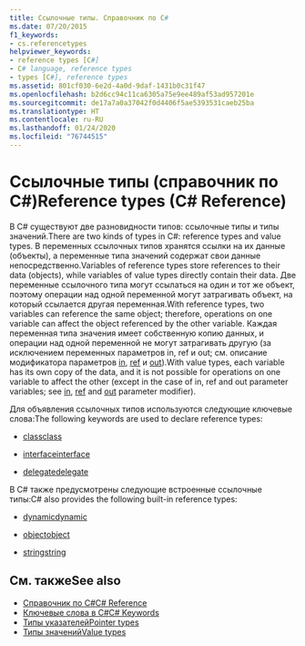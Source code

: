 ```yaml
---
title: Ссылочные типы. Справочник по C#
ms.date: 07/20/2015
f1_keywords:
- cs.referencetypes
helpviewer_keywords:
- reference types [C#]
- C# language, reference types
- types [C#], reference types
ms.assetid: 801cf030-6e2d-4a0d-9daf-1431b0c31f47
ms.openlocfilehash: b2d6cc94c11ca6305a75e9ee489af53ad957201e
ms.sourcegitcommit: de17a7a0a37042f0d4406f5ae5393531caeb25ba
ms.translationtype: HT
ms.contentlocale: ru-RU
ms.lasthandoff: 01/24/2020
ms.locfileid: "76744515"
---
```

# <a name="reference-types-c-reference"></a><span data-ttu-id="d384a-102">Ссылочные типы (справочник по C#)</span><span class="sxs-lookup"><span data-stu-id="d384a-102">Reference types (C# Reference)</span></span>

<span data-ttu-id="d384a-103">В C# существуют две разновидности типов: ссылочные типы и типы значений.</span><span class="sxs-lookup"><span data-stu-id="d384a-103">There are two kinds of types in C#: reference types and value types.</span></span> <span data-ttu-id="d384a-104">В переменных ссылочных типов хранятся ссылки на их данные (объекты), а переменные типа значений содержат свои данные непосредственно.</span><span class="sxs-lookup"><span data-stu-id="d384a-104">Variables of reference types store references to their data (objects), while variables of value types directly contain their data.</span></span> <span data-ttu-id="d384a-105">Две переменные ссылочного типа могут ссылаться на один и тот же объект, поэтому операции над одной переменной могут затрагивать объект, на который ссылается другая переменная.</span><span class="sxs-lookup"><span data-stu-id="d384a-105">With reference types, two variables can reference the same object; therefore, operations on one variable can affect the object referenced by the other variable.</span></span> <span data-ttu-id="d384a-106">Каждая переменная типа значения имеет собственную копию данных, и операции над одной переменной не могут затрагивать другую (за исключением переменных параметров in, ref и out; см. описание модификатора параметров [in](in-parameter-modifier.md), [ref](ref.md) и [out](out-parameter-modifier.md)).</span><span class="sxs-lookup"><span data-stu-id="d384a-106">With value types, each variable has its own copy of the data, and it is not possible for operations on one variable to affect the other (except in the case of in, ref and out parameter variables; see [in](in-parameter-modifier.md), [ref](ref.md) and [out](out-parameter-modifier.md) parameter modifier).</span></span>

 <span data-ttu-id="d384a-107">Для объявления ссылочных типов используются следующие ключевые слова:</span><span class="sxs-lookup"><span data-stu-id="d384a-107">The following keywords are used to declare reference types:</span></span>

- [<span data-ttu-id="d384a-108">class</span><span class="sxs-lookup"><span data-stu-id="d384a-108">class</span></span>](class.md)

- [<span data-ttu-id="d384a-109">interface</span><span class="sxs-lookup"><span data-stu-id="d384a-109">interface</span></span>](interface.md)

- [<span data-ttu-id="d384a-110">delegate</span><span class="sxs-lookup"><span data-stu-id="d384a-110">delegate</span></span>](../builtin-types/reference-types.md)

 <span data-ttu-id="d384a-111">В C# также предусмотрены следующие встроенные ссылочные типы:</span><span class="sxs-lookup"><span data-stu-id="d384a-111">C# also provides the following built-in reference types:</span></span>

- [<span data-ttu-id="d384a-112">dynamic</span><span class="sxs-lookup"><span data-stu-id="d384a-112">dynamic</span></span>](../builtin-types/reference-types.md)

- [<span data-ttu-id="d384a-113">object</span><span class="sxs-lookup"><span data-stu-id="d384a-113">object</span></span>](../builtin-types/reference-types.md)

- [<span data-ttu-id="d384a-114">string</span><span class="sxs-lookup"><span data-stu-id="d384a-114">string</span></span>](../builtin-types/reference-types.md)

## <a name="see-also"></a><span data-ttu-id="d384a-115">См. также</span><span class="sxs-lookup"><span data-stu-id="d384a-115">See also</span></span>

- [<span data-ttu-id="d384a-116">Справочник по C#</span><span class="sxs-lookup"><span data-stu-id="d384a-116">C# Reference</span></span>](../index.md)
- [<span data-ttu-id="d384a-117">Ключевые слова в C#</span><span class="sxs-lookup"><span data-stu-id="d384a-117">C# Keywords</span></span>](index.md)
- [<span data-ttu-id="d384a-118">Типы указателей</span><span class="sxs-lookup"><span data-stu-id="d384a-118">Pointer types</span></span>](../../programming-guide/unsafe-code-pointers/pointer-types.md)
- [<span data-ttu-id="d384a-119">Типы значений</span><span class="sxs-lookup"><span data-stu-id="d384a-119">Value types</span></span>](../builtin-types/value-types.md)
